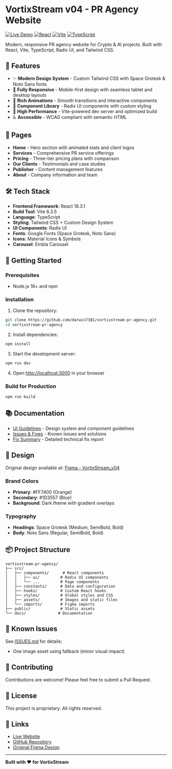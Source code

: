 # VortixStream v04 - PR Agency Website

[![Live Demo](https://img.shields.io/badge/demo-live-brightgreen)](http://localhost:3000)
[![React](https://img.shields.io/badge/React-18.3.1-blue)](https://reactjs.org/)
[![Vite](https://img.shields.io/badge/Vite-6.3.5-purple)](https://vitejs.dev/)
[![TypeScript](https://img.shields.io/badge/TypeScript-latest-blue)](https://www.typescriptlang.org/)

Modern, responsive PR agency website for Crypto & AI projects. Built with React, Vite, TypeScript, Radix UI, and Tailwind CSS.

## 🎯 Features

- ✨ **Modern Design System** - Custom Tailwind CSS with Space Grotesk & Noto Sans fonts
- 📱 **Fully Responsive** - Mobile-first design with seamless tablet and desktop layouts
- 🎨 **Rich Animations** - Smooth transitions and interactive components
- 🧩 **Component Library** - Radix UI components with custom styling
- 🚀 **High Performance** - Vite-powered dev server and optimized build
- ♿ **Accessible** - WCAG compliant with semantic HTML

## 📄 Pages

- **Home** - Hero section with animated stats and client logos
- **Services** - Comprehensive PR service offerings
- **Pricing** - Three-tier pricing plans with comparison
- **Our Clients** - Testimonials and case studies
- **Publisher** - Content management features
- **About** - Company information and team

## 🛠️ Tech Stack

- **Frontend Framework**: React 18.3.1
- **Build Tool**: Vite 6.3.5
- **Language**: TypeScript
- **Styling**: Tailwind CSS + Custom Design System
- **UI Components**: Radix UI
- **Fonts**: Google Fonts (Space Grotesk, Noto Sans)
- **Icons**: Material Icons & Symbols
- **Carousel**: Embla Carousel

## 🚀 Getting Started

### Prerequisites

- Node.js 16+ and npm

### Installation

1. Clone the repository:
```bash
git clone https://github.com/darwin7381/vortixstream-pr-agency.git
cd vortixstream-pr-agency
```

2. Install dependencies:
```bash
npm install
```

3. Start the development server:
```bash
npm run dev
```

4. Open [http://localhost:3000](http://localhost:3000) in your browser

### Build for Production

```bash
npm run build
```

## 📚 Documentation

- [UI Guidelines](src/guidelines/VortixStream_UI_Guidelines.md) - Design system and component guidelines
- [Issues & Fixes](ISSUES.md) - Known issues and solutions
- [Fix Summary](FIX-SUMMARY.md) - Detailed technical fix report

## 🎨 Design

Original design available at: [Figma - VortixStream_v04](https://www.figma.com/design/KZailxfKsB45U9nc7PYSqF/VortixStream_v04--Slides-)

### Brand Colors

- **Primary**: #FF7400 (Orange)
- **Secondary**: #1D3557 (Blue)
- **Background**: Dark theme with gradient overlays

### Typography

- **Headings**: Space Grotesk (Medium, SemiBold, Bold)
- **Body**: Noto Sans (Regular, SemiBold, Bold)

## 📦 Project Structure

```
vortixstream-pr-agency/
├── src/
│   ├── components/      # React components
│   │   ├── ui/         # Radix UI components
│   │   └── ...         # Page components
│   ├── constants/      # Data and configuration
│   ├── hooks/          # Custom React hooks
│   ├── styles/         # Global styles and CSS
│   ├── assets/         # Images and static files
│   └── imports/        # Figma imports
├── public/             # Static assets
└── docs/              # Documentation

```

## 🐛 Known Issues

See [ISSUES.md](ISSUES.md) for details:
- One image asset using fallback (minor visual impact)

## 🤝 Contributing

Contributions are welcome! Please feel free to submit a Pull Request.

## 📝 License

This project is proprietary. All rights reserved.

## 🔗 Links

- [Live Website](http://localhost:3000)
- [GitHub Repository](https://github.com/darwin7381/vortixstream-pr-agency)
- [Original Figma Design](https://www.figma.com/design/KZailxfKsB45U9nc7PYSqF/VortixStream_v04--Slides-)

---

**Built with ❤️ for VortixStream**

